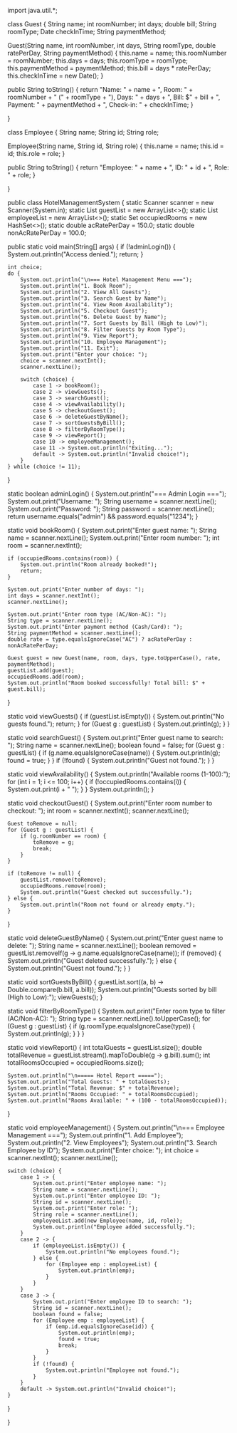 import java.util.*;

class Guest { String name; int roomNumber; int days; double bill; String roomType; Date checkInTime; String paymentMethod;

Guest(String name, int roomNumber, int days, String roomType, double ratePerDay, String paymentMethod) {
    this.name = name;
    this.roomNumber = roomNumber;
    this.days = days;
    this.roomType = roomType;
    this.paymentMethod = paymentMethod;
    this.bill = days * ratePerDay;
    this.checkInTime = new Date();
}

public String toString() {
    return "Name: " + name + ", Room: " + roomNumber + " (" + roomType + "), Days: " + days +
            ", Bill: $" + bill + ", Payment: " + paymentMethod + ", Check-in: " + checkInTime;
}

}

class Employee { String name; String id; String role;

Employee(String name, String id, String role) {
    this.name = name;
    this.id = id;
    this.role = role;
}

public String toString() {
    return "Employee: " + name + ", ID: " + id + ", Role: " + role;
}

}

public class HotelManagementSystem { static Scanner scanner = new Scanner(System.in); static List<Guest> guestList = new ArrayList<>(); static List<Employee> employeeList = new ArrayList<>(); static Set<Integer> occupiedRooms = new HashSet<>(); static double acRatePerDay = 150.0; static double nonAcRatePerDay = 100.0;

public static void main(String[] args) {
    if (!adminLogin()) {
        System.out.println("Access denied.");
        return;
    }

    int choice;
    do {
        System.out.println("\n=== Hotel Management Menu ===");
        System.out.println("1. Book Room");
        System.out.println("2. View All Guests");
        System.out.println("3. Search Guest by Name");
        System.out.println("4. View Room Availability");
        System.out.println("5. Checkout Guest");
        System.out.println("6. Delete Guest by Name");
        System.out.println("7. Sort Guests by Bill (High to Low)");
        System.out.println("8. Filter Guests by Room Type");
        System.out.println("9. View Report");
        System.out.println("10. Employee Management");
        System.out.println("11. Exit");
        System.out.print("Enter your choice: ");
        choice = scanner.nextInt();
        scanner.nextLine();

        switch (choice) {
            case 1 -> bookRoom();
            case 2 -> viewGuests();
            case 3 -> searchGuest();
            case 4 -> viewAvailability();
            case 5 -> checkoutGuest();
            case 6 -> deleteGuestByName();
            case 7 -> sortGuestsByBill();
            case 8 -> filterByRoomType();
            case 9 -> viewReport();
            case 10 -> employeeManagement();
            case 11 -> System.out.println("Exiting...");
            default -> System.out.println("Invalid choice!");
        }
    } while (choice != 11);
}

static boolean adminLogin() {
    System.out.println("=== Admin Login ===");
    System.out.print("Username: ");
    String username = scanner.nextLine();
    System.out.print("Password: ");
    String password = scanner.nextLine();
    return username.equals("admin") && password.equals("1234");
}

static void bookRoom() {
    System.out.print("Enter guest name: ");
    String name = scanner.nextLine();
    System.out.print("Enter room number: ");
    int room = scanner.nextInt();

    if (occupiedRooms.contains(room)) {
        System.out.println("Room already booked!");
        return;
    }

    System.out.print("Enter number of days: ");
    int days = scanner.nextInt();
    scanner.nextLine();

    System.out.print("Enter room type (AC/Non-AC): ");
    String type = scanner.nextLine();
    System.out.print("Enter payment method (Cash/Card): ");
    String paymentMethod = scanner.nextLine();
    double rate = type.equalsIgnoreCase("AC") ? acRatePerDay : nonAcRatePerDay;

    Guest guest = new Guest(name, room, days, type.toUpperCase(), rate, paymentMethod);
    guestList.add(guest);
    occupiedRooms.add(room);
    System.out.println("Room booked successfully! Total bill: $" + guest.bill);
}

static void viewGuests() {
    if (guestList.isEmpty()) {
        System.out.println("No guests found.");
        return;
    }
    for (Guest g : guestList) {
        System.out.println(g);
    }
}

static void searchGuest() {
    System.out.print("Enter guest name to search: ");
    String name = scanner.nextLine();
    boolean found = false;
    for (Guest g : guestList) {
        if (g.name.equalsIgnoreCase(name)) {
            System.out.println(g);
            found = true;
        }
    }
    if (!found) {
        System.out.println("Guest not found.");
    }
}

static void viewAvailability() {
    System.out.println("Available rooms (1-100):");
    for (int i = 1; i <= 100; i++) {
        if (!occupiedRooms.contains(i)) {
            System.out.print(i + " ");
        }
    }
    System.out.println();
}

static void checkoutGuest() {
    System.out.print("Enter room number to checkout: ");
    int room = scanner.nextInt();
    scanner.nextLine();

    Guest toRemove = null;
    for (Guest g : guestList) {
        if (g.roomNumber == room) {
            toRemove = g;
            break;
        }
    }

    if (toRemove != null) {
        guestList.remove(toRemove);
        occupiedRooms.remove(room);
        System.out.println("Guest checked out successfully.");
    } else {
        System.out.println("Room not found or already empty.");
    }
}

static void deleteGuestByName() {
    System.out.print("Enter guest name to delete: ");
    String name = scanner.nextLine();
    boolean removed = guestList.removeIf(g -> g.name.equalsIgnoreCase(name));
    if (removed) {
        System.out.println("Guest deleted successfully.");
    } else {
        System.out.println("Guest not found.");
    }
}

static void sortGuestsByBill() {
    guestList.sort((a, b) -> Double.compare(b.bill, a.bill));
    System.out.println("Guests sorted by bill (High to Low):");
    viewGuests();
}

static void filterByRoomType() {
    System.out.print("Enter room type to filter (AC/Non-AC): ");
    String type = scanner.nextLine().toUpperCase();
    for (Guest g : guestList) {
        if (g.roomType.equalsIgnoreCase(type)) {
            System.out.println(g);
        }
    }
}

static void viewReport() {
    int totalGuests = guestList.size();
    double totalRevenue = guestList.stream().mapToDouble(g -> g.bill).sum();
    int totalRoomsOccupied = occupiedRooms.size();

    System.out.println("\n===== Hotel Report =====");
    System.out.println("Total Guests: " + totalGuests);
    System.out.println("Total Revenue: $" + totalRevenue);
    System.out.println("Rooms Occupied: " + totalRoomsOccupied);
    System.out.println("Rooms Available: " + (100 - totalRoomsOccupied));
}

static void employeeManagement() {
    System.out.println("\n=== Employee Management ===");
    System.out.println("1. Add Employee");
    System.out.println("2. View Employees");
    System.out.println("3. Search Employee by ID");
    System.out.print("Enter choice: ");
    int choice = scanner.nextInt();
    scanner.nextLine();

    switch (choice) {
        case 1 -> {
            System.out.print("Enter employee name: ");
            String name = scanner.nextLine();
            System.out.print("Enter employee ID: ");
            String id = scanner.nextLine();
            System.out.print("Enter role: ");
            String role = scanner.nextLine();
            employeeList.add(new Employee(name, id, role));
            System.out.println("Employee added successfully.");
        }
        case 2 -> {
            if (employeeList.isEmpty()) {
                System.out.println("No employees found.");
            } else {
                for (Employee emp : employeeList) {
                    System.out.println(emp);
                }
            }
        }
        case 3 -> {
            System.out.print("Enter employee ID to search: ");
            String id = scanner.nextLine();
            boolean found = false;
            for (Employee emp : employeeList) {
                if (emp.id.equalsIgnoreCase(id)) {
                    System.out.println(emp);
                    found = true;
                    break;
                }
            }
            if (!found) {
                System.out.println("Employee not found.");
            }
        }
        default -> System.out.println("Invalid choice!");
    }
}

}
